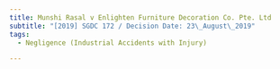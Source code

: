 ```yaml
---
title: Munshi Rasal v Enlighten Furniture Decoration Co. Pte. Ltd
subtitle: "[2019] SGDC 172 / Decision Date: 23\_August\_2019"
tags:
  - Negligence (Industrial Accidents with Injury)

---
```

